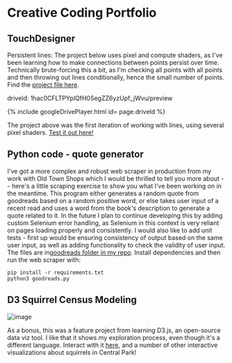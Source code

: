 # Creative Coding Portfolio

## TouchDesigner

Persistent lines:
The project below uses pixel and compute shaders, as I've been learning how to make connections between points persist over time. Technically brute-forcing this a bit, as I'm checking all points with all points and then throwing out lines conditionally, hence the small number of points. Find the [project file here](https://github.com/aecollier/portfolio/blob/main/stoch_aesthetic.tox). 

driveId: 1hac0CFLTPYplQfH0SegZZ6yzUpf_jWvu/preview

{% include googleDrivePlayer.html id= page.driveId %}

The project above was the first iteration of working with lines, using several pixel shaders. [Test it out here!](https://github.com/aecollier/portfolio/blob/updates/webcam_lines.tox)


## Python code - quote generator
I've got a more complex and robust web scraper in production from my work with Old Town Shops which I would be thrilled to tell you more about -- here's a little scraping exercise to show you what I've been working on in the meantime. This program either generates a random quote from goodreads based on a random positive word, or else takes user input of a recent read and uses a word from the book's description to generate a quote related to it. In the future I plan to continue developing this by adding custom Selenium error handling, as Selenium in this context is very reliant on pages loading properly and consistently. I would also like to add unit tests - first up would be ensuring consistency of output based on the same user input, as well as adding functionality to check the validity of user input. 
The files are in[goodreads folder in my repo](https://github.com/aecollier/portfolio/tree/main/goodreads). Install dependencies and then run the web scraper with:
```
pip install -r requirements.txt
python3 goodreads.py
```

## D3 Squirrel Census Modeling

![image](https://user-images.githubusercontent.com/63130693/117375435-d1476d00-ae83-11eb-9c4c-916c8034225f.png)

As a bonus, this was a feature project from learning D3.js, an open-source data viz tool. I like that it shows my exploration process, even though it's a different language. Interact with it [here](https://observablehq.com/@aecollier/sqrrules), and a number of other interactive visualizations about squirrels in Central Park! 

